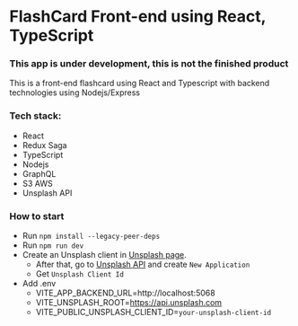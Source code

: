 # FlashCard Front-end using React, TypeScript

### This app is under development, this is not the finished product

This is a front-end flashcard using React and Typescript with backend technologies using Nodejs/Express

### Tech stack:
- React
- Redux Saga
- TypeScript
- Nodejs
- GraphQL
- S3 AWS
- Unsplash API

### How to start
- Run `npm install --legacy-peer-deps`
- Run `npm run dev`
- Create an Unsplash client in [Unsplash page](https://unsplash.com/login?referrer=%2F).
  - After that, go to [Unsplash API](https://unsplash.com/oauth/applications) and create `New Application`
  - Get `Unsplash Client Id`
- Add .env
  - VITE_APP_BACKEND_URL=http://localhost:5068
  - VITE_UNSPLASH_ROOT=https://api.unsplash.com
  - VITE_PUBLIC_UNSPLASH_CLIENT_ID=`your-unsplash-client-id`
